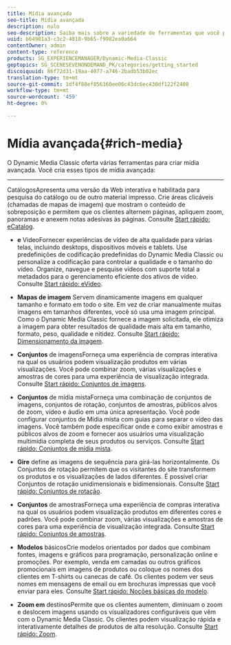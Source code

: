 ```yaml
---
title: Mídia avançada
seo-title: Mídia avançada
description: nulo
seo-description: Saiba mais sobre a variedade de ferramentas que você pode usar no Dynamic Media Classic para criar mídia avançada.
uuid: b64981a3-c3c2-4010-9b65-f9982ea0a664
contentOwner: admin
content-type: reference
products: SG_EXPERIENCEMANAGER/Dynamic-Media-Classic
geptopics: SG_SCENESEVENONDEMAND_PK/categories/getting_started
discoiquuid: 86f72d31-19aa-4077-a746-2badb53b02ec
translation-type: tm+mt
source-git-commit: 1df4f88ef856160ee06c43dc6ec430df122f2408
workflow-type: tm+mt
source-wordcount: '459'
ht-degree: 0%

---
```



# Mídia avançada{#rich-media}

O Dynamic Media Classic oferta várias ferramentas para criar mídia avançada. Você cria esses tipos de mídia avançada:

* ****
CatálogosApresenta uma versão da Web interativa e habilitada para pesquisa do catálogo ou de outro material impresso. Crie áreas clicáveis (chamadas de mapas de imagem) que mostram o conteúdo de sobreposição e permitem que os clientes alternem páginas, apliquem zoom, panoramas e anexem notas adesivas às páginas. Consulte [Start rápido: eCatalog](/help/quick-start-ecatalog.md).

* **e**
VideoFornecer experiências de vídeo de alta qualidade para várias telas, incluindo desktops, dispositivos móveis e tablets. Use predefinições de codificação predefinidas do Dynamic Media Classic ou personalize a codificação para controlar a qualidade e o tamanho do vídeo. Organize, navegue e pesquise vídeos com suporte total a metadados para o gerenciamento eficiente dos ativos de vídeo. Consulte [Start rápido: eVideo](/help/quick-start-video.md).

* **Mapas de imagem**
Servem dinamicamente imagens em qualquer tamanho e formato em todo o site. Em vez de criar manualmente muitas imagens em tamanhos diferentes, você só usa uma imagem principal. Como o Dynamic Media Classic fornece a imagem solicitada, ele otimiza a imagem para obter resultados de qualidade mais alta em tamanho, formato, peso, qualidade e nitidez. Consulte [Start rápido: Dimensionamento da imagem](/help/quick-start-image-sizing.md).

* **Conjuntos**
de imagensForneça uma experiência de compras interativa na qual os usuários podem visualização produtos em várias visualizações. Você pode combinar zoom, várias visualizações e amostras de cores para uma experiência de visualização integrada. Consulte [Start rápido: Conjuntos de imagens](/help/quick-start-image-sets.md).

* **Conjuntos**
de mídia mistaForneça uma combinação de conjuntos de imagens, conjuntos de rotação, conjuntos de amostras, públicos alvos de zoom, vídeo e áudio em uma única apresentação. Você pode configurar conjuntos de Mídia mista com guias para separar o vídeo das imagens. Você também pode especificar onde e como exibir amostras e públicos alvos de zoom e fornecer aos usuários uma visualização multimídia completa de seus produtos ou serviços. Consulte [Start rápido: Conjuntos de mídia mista](/help/quick-start-mixed-media-sets.md).

* **Gire**
define as imagens de sequência para girá-las horizontalmente. Os Conjuntos de rotação permitem que os visitantes do site transformem os produtos e os visualizações de lados diferentes. É possível criar Conjuntos de rotação unidimensionais e bidimensionais. Consulte [Start rápido: Conjuntos de rotação](/help/quick-start-spin-sets.md).

* **Conjuntos**
de amostrasForneça uma experiência de compras interativa na qual os usuários podem visualização produtos em diferentes cores e padrões. Você pode combinar zoom, várias visualizações e amostras de cores para uma experiência de visualização integrada. Consulte [Start rápido: Conjuntos de amostras](/help/quick-start-swatch-sets.md).

* **Modelos**
básicosCrie modelos orientados por dados que combinam fontes, imagens e gráficos para programação, personalização online e promoções. Por exemplo, venda em camadas ou outros gráficos promocionais em imagens de produtos ou coloque os nomes dos clientes em T-shirts ou canecas de café. Os clientes podem ver seus nomes em mensagens de email ou em brochuras impressas que você enviar para eles. Consulte [Start rápido: Noções básicas do modelo](/help/quick-start-template-basics.md).

* **Zoom em**
destinosPermite que os clientes aumentem, diminuam o zoom e deslocem imagens usando os visualizadores configuráveis que vêm com o Dynamic Media Classic. Os clientes podem visualização rápida e interativamente detalhes de produtos de alta resolução. Consulte [Start rápido: Zoom](/help/quick-start-zoom.md).
